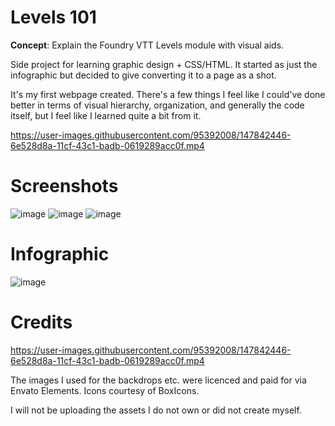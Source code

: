 # Levels 101
**Concept**: Explain the Foundry VTT Levels module with visual aids.

Side project for learning graphic design + CSS/HTML. It started as just the infographic but decided to give converting it to a page as a shot.

It's my first webpage created. There's a few things I feel like I could've done better in terms of visual hierarchy, organization, and generally the code itself, but I feel like I learned quite a bit from it. 

https://user-images.githubusercontent.com/95392008/147842446-6e528d8a-11cf-43c1-badb-0619289acc0f.mp4

# Screenshots
![image](https://user-images.githubusercontent.com/95392008/147842084-f1860bc3-3db4-4908-ab0b-926dbd840b99.png)
![image](https://user-images.githubusercontent.com/95392008/147842087-944ae2e6-5dd2-40f8-b6c8-8ea8e7aef1c1.png)
![image](https://user-images.githubusercontent.com/95392008/147842088-b7e31bf0-a1cc-4042-b5ea-428508e147eb.png)

# Infographic 
![image](https://user-images.githubusercontent.com/95392008/147805983-f4f8fd47-6476-44f8-a760-4f6bce3fb5e1.png)

# Credits

https://user-images.githubusercontent.com/95392008/147842446-6e528d8a-11cf-43c1-badb-0619289acc0f.mp4


The images I used for the backdrops etc. were licenced and paid for via Envato Elements. Icons courtesy of BoxIcons. 

I will not be uploading the assets I do not own or did not create myself. 
